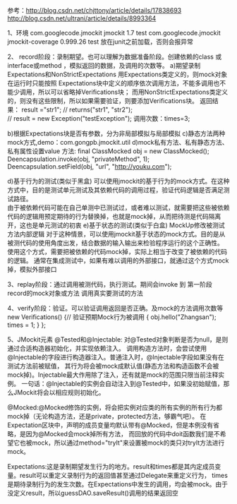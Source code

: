 参考：http://blog.csdn.net/chjttony/article/details/17838693
http://blog.csdn.net/ultrani/article/details/8993364

1、环境
<dependency>
    	<groupId>com.googlecode.jmockit</groupId>
		<artifactId>jmockit</artifactId>
		<version>1.7</version>
		<scope>test</scope>
</dependency>
<dependency>
	  <groupId>com.googlecode.jmockit</groupId>
	  <artifactId>jmockit-coverage</artifactId>
	  <version>0.999.26</version>
	  <scope>test</scope>
</dependency>
放在junit之前加载，否则会报异常

2、 record阶段：录制期望。也可以理解为数据准备阶段。创建依赖的class 或interface或method ，模拟返回的数据，及调用的次数等。
a)期望录制Expectations和NonStrictExpectations
用Expectations类定义的，则mock对象在运行时只能按照 Expectations块中定义的顺序依次调用方法，不能多调用也不能少调用，所以可以省略掉Verifications块；
而用NonStrictExpectations类定义的，则没有这些限制，所以如果需要验证，则要添加Verifications块。
返回结果：
                 result ="str1";
//               returns("str1", "str2");  
//               result = new Exception("testException"); 
调用次数：times=3;

b)根据Expectations块是否有参数，分为非局部模拟与局部模拟
c)静态方法两种mock方式,demo：com.gongpb.jmockit.util
d)mock私有方法、私有静态方法、私有属性设置value 方法:
final ClassMocked obj = new ClassMocked();
Deencapsulation.invoke(obj, "privateMethod", 1);
Deencapsulation.setField(obj, "url", "http://youku.com");  

d)基于行为的测试(类似于黑盒)
可以使用jmockit的基于行为的mock方式。在这种方式中，目的是测试单元测试及其依赖代码的调用过程，验证代码逻辑是否满足测试路径。  
由于被依赖代码可能在自己单测中已测试过，或者难以测试，就需要把这些被依赖代码的逻辑用预定期待的行为替换掉，也就是mock掉，从而把待测是代码隔离开，这也是单元测试的初衷
e)基于状态的测试(类似于白盒)
MockUp修改被测试方法内部逻辑
对于这种情景，可以使用jmockit基于状态的mock方式。目的是从被测代码的使用角度出发，结合数据的输入输出来检验程序运行的这个正确性。
使用这个方式，需要把被依赖的代码mock掉，实际上相当于改变了被依赖的代码的逻辑。
通常在集成测试中，如果有难以调用的外部接口，就通过这个方式mock掉，模拟外部接口

3、replay阶段：通过调用被测代码，执行测试。期间会invoke 到 第一阶段record的mock对象或方法
调用真实要测试的方法

4、verify阶段：验证。可以验证调用返回是否正确。及mock的方法调用次数等
new Verifications() {// 验证预期Mock行为被调用
			{
				obj.hello("Zhangsan");
				times = 1;
			}
};

5、JMockit元素
@Tested和@Injectable: 对@Tested对象判断是否为null，是则通过合适构造器初始化，并实现依赖注入。
调用构造方法时，会尝试使用@Injectable的字段进行构造器注入。普通注入时，@Injectable字段如果没有在测试方法前被赋值，
其行为将会被mock成默认值(静态方法和构造函数不会被mock掉)。Injectable最大作用除了注入，还有就是mock的范围只限当前注释实例。
一句话：@Injectable的实例会自动注入到@Tested中，如果没初始赋值，那么JMockit将会以相应规则初始化。

@Mocked:@Mocked修饰的实例，将会把实例对应类的所有实例的所有行为都mock掉（无论构造方法，还是private，protected方法，够霸气吧）。
在Expectation区块中，声明的成员变量均默认带有@Mocked，但是本例没有省略，是因为@Mocked会mock掉所有方法，
而回放的代码中doit函数我们是不希望它也被mock，所以通过method="tryIt"来设置被mock的类只对tryIt方法进行mock。

Expectations:这是录制期望发生行为的地方。result和times都是其内定成员变量。result可以重定义录制行为的返回值甚至通过Delegate来重定义行为，
times是期待录制行为的发生次数。在Expectations中发生的调用，均会被mock。由于没定义result，所以guessDAO.saveResult()调用的结果返回空
